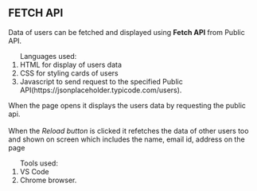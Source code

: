 <html>
  <body>
    <h2>FETCH API</h2>
    <p>Data of users can be fetched and displayed using <b>Fetch API</b> from Public API.
    </p>
    <ol>Languages used:
      <li>HTML for display of users data</li>
      <li>CSS for styling cards of users</li>
<li>Javascript to send request to the specified Public API(https://jsonplaceholder.typicode.com/users).</li>
    </ol>
    <p>When the page opens it displays the users data by requesting the public api.<br><br>
    When the <i>Reload button </i> is clicked it refetches the data of other users too and shown on screen which includes the name, email id, address on the page</p>
  <ol>Tools used:
    <li>VS Code</li>
    <li>Chrome browser.</li>
  </body>
</html>
